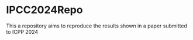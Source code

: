 # IPCC2024Repo
This a repository aims to reproduce the results shown in a paper submitted to ICPP 2024
